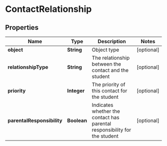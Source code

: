 
# ContactRelationship

## Properties
Name | Type | Description | Notes
------------ | ------------- | ------------- | -------------
**object** | **String** | Object type |  [optional]
**relationshipType** | **String** | The relationship between the contact and the student |  [optional]
**priority** | **Integer** | The priority of this contact for the student |  [optional]
**parentalResponsibility** | **Boolean** | Indicates whether the contact has parental responsibility for the student |  [optional]



